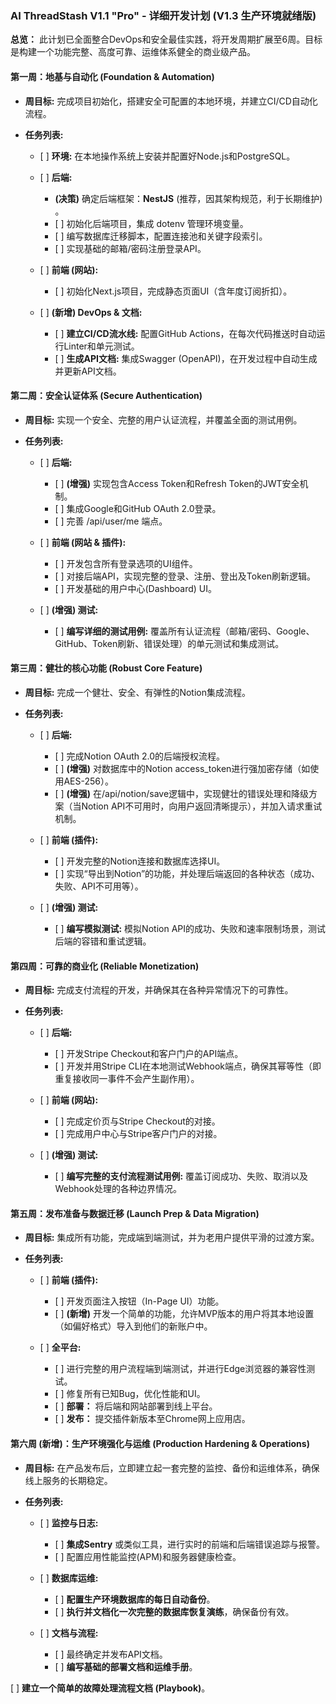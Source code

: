 ### **AI ThreadStash V1.1 "Pro" - 详细开发计划 (V1.3 生产环境就绪版)**

**总览：** 此计划已全面整合DevOps和安全最佳实践，将开发周期扩展至6周。目标是构建一个功能完整、高度可靠、运维体系健全的商业级产品。

#### **第一周：地基与自动化 (Foundation \& Automation)**

* **周目标:** 完成项目初始化，搭建安全可配置的本地环境，并建立CI/CD自动化流程。
* **任务列表:**

  * \[ ] **环境:** 在本地操作系统上安装并配置好Node.js和PostgreSQL。
  * \[ ] **后端:**

    * **(决策)** 确定后端框架：**NestJS** (推荐，因其架构规范，利于长期维护) 。
    * \[ ] 初始化后端项目，集成 dotenv 管理环境变量。
    * \[ ] 编写数据库迁移脚本，配置连接池和关键字段索引。
    * \[ ] 实现基础的邮箱/密码注册登录API。

  * \[ ] **前端 (网站):**

    * \[ ] 初始化Next.js项目，完成静态页面UI（含年度订阅折扣）。

  * \[ ] **(新增) DevOps \& 文档:**

    * \[ ] **建立CI/CD流水线:** 配置GitHub Actions，在每次代码推送时自动运行Linter和单元测试。
    * \[ ] **生成API文档:** 集成Swagger (OpenAPI)，在开发过程中自动生成并更新API文档。

#### **第二周：安全认证体系 (Secure Authentication)**

* **周目标:** 实现一个安全、完整的用户认证流程，并覆盖全面的测试用例。
* **任务列表:**

  * \[ ] **后端:**

    * \[ ] **(增强)** 实现包含Access Token和Refresh Token的JWT安全机制。
    * \[ ] 集成Google和GitHub OAuth 2.0登录。
    * \[ ] 完善 /api/user/me 端点。

  * \[ ] **前端 (网站 \& 插件):**

    * \[ ] 开发包含所有登录选项的UI组件。
    * \[ ] 对接后端API，实现完整的登录、注册、登出及Token刷新逻辑。
    * \[ ] 开发基础的用户中心(Dashboard) UI。

  * \[ ] **(增强) 测试:**

    * \[ ] **编写详细的测试用例:** 覆盖所有认证流程（邮箱/密码、Google、GitHub、Token刷新、错误处理）的单元测试和集成测试。

#### **第三周：健壮的核心功能 (Robust Core Feature)**

* **周目标:** 完成一个健壮、安全、有弹性的Notion集成流程。
* **任务列表:**

  * \[ ] **后端:**

    * \[ ] 完成Notion OAuth 2.0的后端授权流程。
    * \[ ] **(增强)** 对数据库中的Notion access\_token进行强加密存储（如使用AES-256）。
    * \[ ] **(增强)** 在/api/notion/save逻辑中，实现健壮的错误处理和降级方案（当Notion API不可用时，向用户返回清晰提示），并加入请求重试机制。

  * \[ ] **前端 (插件):**

    * \[ ] 开发完整的Notion连接和数据库选择UI。
    * \[ ] 实现“导出到Notion”的功能，并处理后端返回的各种状态（成功、失败、API不可用等）。

  * \[ ] **(增强) 测试:**

    * \[ ] **编写模拟测试:** 模拟Notion API的成功、失败和速率限制场景，测试后端的容错和重试逻辑。

#### **第四周：可靠的商业化 (Reliable Monetization)**

* **周目标:** 完成支付流程的开发，并确保其在各种异常情况下的可靠性。
* **任务列表:**

  * \[ ] **后端:**

    * \[ ] 开发Stripe Checkout和客户门户的API端点。
    * \[ ] 开发并用Stripe CLI在本地测试Webhook端点，确保其幂等性（即重复接收同一事件不会产生副作用）。

  * \[ ] **前端 (网站):**

    * \[ ] 完成定价页与Stripe Checkout的对接。
    * \[ ] 完成用户中心与Stripe客户门户的对接。

  * \[ ] **(增强) 测试:**

    * \[ ] **编写完整的支付流程测试用例:** 覆盖订阅成功、失败、取消以及Webhook处理的各种边界情况。

#### **第五周：发布准备与数据迁移 (Launch Prep \& Data Migration)**

* **周目标:** 集成所有功能，完成端到端测试，并为老用户提供平滑的过渡方案。
* **任务列表:**

  * \[ ] **前端 (插件):**

    * \[ ] 开发页面注入按钮（In-Page UI）功能。
    * \[ ] **(新增)** 开发一个简单的功能，允许MVP版本的用户将其本地设置（如偏好格式）导入到他们的新账户中。

  * \[ ] **全平台:**

    * \[ ] 进行完整的用户流程端到端测试，并进行Edge浏览器的兼容性测试。
    * \[ ] 修复所有已知Bug，优化性能和UI。
    * \[ ] **部署：** 将后端和网站部署到线上平台。
    * \[ ] **发布：** 提交插件新版本至Chrome网上应用店。

#### **第六周 (新增)：生产环境强化与运维 (Production Hardening \& Operations)**

* **周目标:** 在产品发布后，立即建立起一套完整的监控、备份和运维体系，确保线上服务的长期稳定。
* **任务列表:**

  * \[ ] **监控与日志:**

    * \[ ] **集成Sentry** 或类似工具，进行实时的前端和后端错误追踪与报警。
    * \[ ] 配置应用性能监控(APM)和服务器健康检查。

  * \[ ] **数据库运维:**

    * \[ ] **配置生产环境数据库的每日自动备份**。
    * \[ ] **执行并文档化一次完整的数据库恢复演练**，确保备份有效。

  * \[ ] **文档与流程:**

    * \[ ] 最终确定并发布API文档。
    * \[ ] **编写基础的部署文档和运维手册**。

\[ ] **建立一个简单的故障处理流程文档 (Playbook)**。

